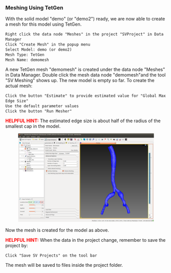 ### Meshing Using TetGen

With the solid model "demo" (or "demo2") ready, we are now able to create a mesh for this model using TetGen.

	Right click the data node "Meshes" in the project "SVProject" in Data Manager
	Click "Create Mesh" in the popup menu
	Select Model: demo (or demo2)
	Mesh Type: TetGen
	Mesh Name: demomesh

A new TetGen mesh "demomesh" is created under the data node "Meshes" in Data Manager. Double click the mesh data node "demomesh"and the tool "SV Meshing" shows up. The new model is empty so far. To create the actual mesh:

	Click the button "Estimate" to provide estimated value for "Global Max Edge Size"
	Use the default parameter values
	Click the button "Run Mesher"

<font color="red">**HELPFUL HINT:** </font> The estimated edge size is about half of the radius of the smallest cap in the model.


<figure>
  <img class="svImg svImgXl"  src="documentation/quickguide/imgs/tetgenmesh.png"> 
  <figcaption class="svCaption" ></figcaption>
</figure>

Now the mesh is created for the model as above.

<font color="red">**HELPFUL HINT:** </font> When the data in the project change, remember to save the project by:

	Click "Save SV Projects" on the tool bar

The mesh will be saved to files inside the project folder.

